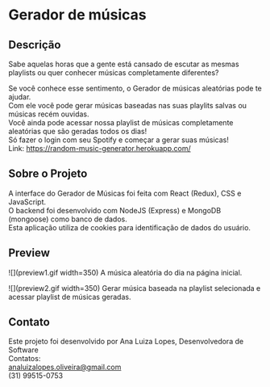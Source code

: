 

# Gerador de músicas

## Descrição

Sabe aquelas horas que a gente está cansado de escutar as mesmas playlists ou quer conhecer músicas completamente diferentes?

Se você conhece esse sentimento, o Gerador de músicas aleatórias pode te ajudar.\
Com ele você pode gerar músicas baseadas nas suas playlits salvas ou músicas recém ouvidas.\
Você ainda pode acessar nossa playlist de músicas completamente aleatórias que são geradas todos os dias!\
Só fazer o login com seu Spotify e começar a gerar suas músicas!\
Link: https://random-music-generator.herokuapp.com/

## Sobre o Projeto

A interface do Gerador de Músicas foi feita com React (Redux), CSS e JavaScript.\
O backend foi desenvolvido com NodeJS (Express) e MongoDB (mongoose) como banco de dados.\
Esta aplicação utiliza de cookies para identificação de dados do usuário.

## Preview

![](preview1.gif width=350)
A música aleatória do dia na página inicial.

![](preview2.gif width=350)
Gerar música baseada na playlist selecionada e acessar playlist de músicas geradas.

## Contato

Este projeto foi desenvolvido por Ana Luiza Lopes, Desenvolvedora de Software\
Contatos:\
analuizalopes.oliveira@gmail.com\
(31) 99515-0753
